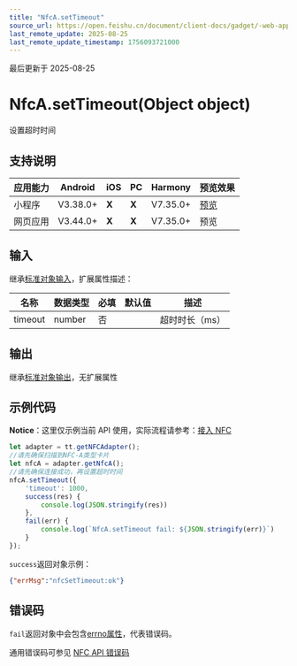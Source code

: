 ```yaml
---
title: "NfcA.setTimeout"
source_url: https://open.feishu.cn/document/client-docs/gadget/-web-app-api/device/nfc/nfca/nfca.settimeout
last_remote_update: 2025-08-25
last_remote_update_timestamp: 1756093721000
---
```

最后更新于 2025-08-25

# NfcA.setTimeout(Object object)

设置超时时间

## 支持说明

应用能力 | Android | iOS | PC | Harmony | 预览效果
--- | --- | --- | --- | --- | ---
小程序 | V3.38.0+ | **X** | **X** | V7.35.0+ | [预览](https://applink.feishu.cn/client/mini_program/open?appId=cli_9dff7f6ae02ad104&path=%2Fpage%2FAPI%2Fpages%2Fnfc%2Fnfc)
网页应用 | V3.44.0+ | **X** | **X** | V7.35.0+ | 预览

## 输入

继承[标准对象输入](https://open.feishu.cn/document/uYjL24iN/ukzNy4SO3IjL5cjM)，扩展属性描述：

名称 | 数据类型 | 必填 | 默认值 | 描述
--- | --- | --- | --- | ---
timeout | number | 否 |  | 超时时长（ms）

## 输出
继承[标准对象输出](https://open.feishu.cn/document/uYjL24iN/ukzNy4SO3IjL5cjM#8c92acb8)，无扩展属性

## 示例代码
**Notice**：这里仅示例当前 API 使用，实际流程请参考：[接入 NFC](https://open.feishu.cn/document/uYjL24iN/ugTN4YjL4UDO24CO1gjN)

```js
let adapter = tt.getNFCAdapter();
//请先确保扫描到NFC-A类型卡片
let nfcA = adapter.getNfcA();
//请先确保连接成功，再设置超时时间
nfcA.setTimeout({
    'timeout': 1000,
    success(res) {
        console.log(JSON.stringify(res))
    },
    fail(err) {
        console.log(`NfcA.setTimeout fail: ${JSON.stringify(err)}`)
    }
});
```
`success`返回对象示例：
```json
{"errMsg":"nfcSetTimeout:ok"}
```

## 错误码
`fail`返回对象中会包含[errno属性](https://open.feishu.cn/document/uYjL24iN/uAjMuAjMuAjM/errno)，代表错误码。

通用错误码可参见 [NFC API 错误码](https://open.feishu.cn/document/uYjL24iN/uQzM4YjL0MDO24CNzgjN/nfc-error-codes)
